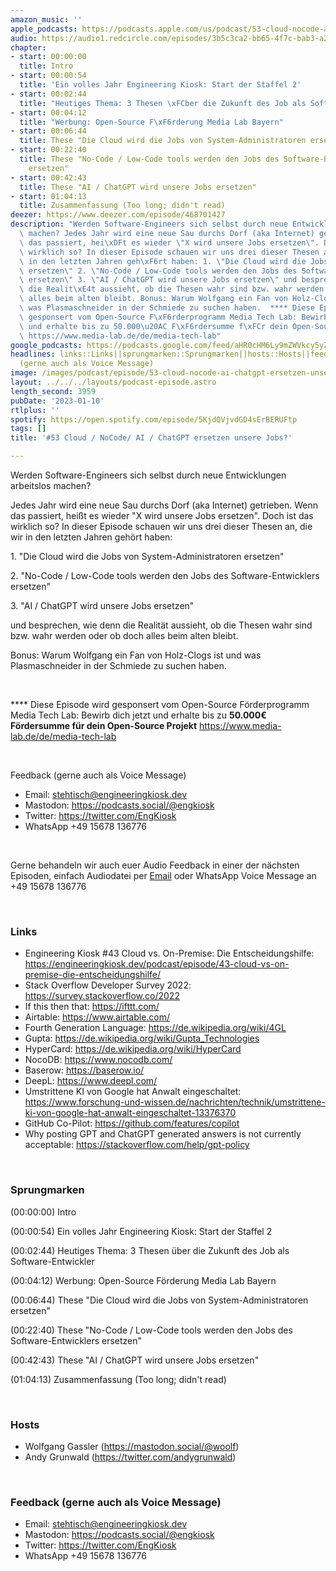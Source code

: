 ```yaml
---
amazon_music: ''
apple_podcasts: https://podcasts.apple.com/us/podcast/53-cloud-nocode-ai-chatgpt-ersetzen-unsere-jobs/id1603082924?i=1000593364238&uo=4
audio: https://audio1.redcircle.com/episodes/3b5c3ca2-bb65-4f7c-bab3-a2d4439ef6ad/stream.mp3
chapter:
- start: 00:00:00
  title: Intro
- start: 00:00:54
  title: 'Ein volles Jahr Engineering Kiosk: Start der Staffel 2'
- start: 00:02:44
  title: "Heutiges Thema: 3 Thesen \xFCber die Zukunft des Job als Software-Entwickler"
- start: 00:04:12
  title: "Werbung: Open-Source F\xF6rderung Media Lab Bayern"
- start: 00:06:44
  title: These "Die Cloud wird die Jobs von System-Administratoren ersetzen"
- start: 00:22:40
  title: These "No-Code / Low-Code tools werden den Jobs des Software-Entwicklers
    ersetzen"
- start: 00:42:43
  title: These "AI / ChatGPT wird unsere Jobs ersetzen"
- start: 01:04:13
  title: Zusammenfassung (Too long; didn't read)
deezer: https://www.deezer.com/episode/468701427
description: "Werden Software-Engineers sich selbst durch neue Entwicklungen arbeitslos\
  \ machen? Jedes Jahr wird eine neue Sau durchs Dorf (aka Internet) getrieben. Wenn\
  \ das passiert, hei\xDFt es wieder \"X wird unsere Jobs ersetzen\". Doch ist das\
  \ wirklich so? In dieser Episode schauen wir uns drei dieser Thesen an, die wir\
  \ in den letzten Jahren geh\xF6rt haben: 1. \"Die Cloud wird die Jobs von System-Administratoren\
  \ ersetzen\" 2. \"No-Code / Low-Code tools werden den Jobs des Software-Entwicklers\
  \ ersetzen\" 3. \"AI / ChatGPT wird unsere Jobs ersetzen\" und besprechen, wie denn\
  \ die Realit\xE4t aussieht, ob die Thesen wahr sind bzw. wahr werden oder ob doch\
  \ alles beim alten bleibt. Bonus: Warum Wolfgang ein Fan von Holz-Clogs ist und\
  \ was Plasmaschneider in der Schmiede zu suchen haben.  **** Diese Episode wird\
  \ gesponsert vom Open-Source F\xF6rderprogramm Media Tech Lab: Bewirb dich jetzt\
  \ und erhalte bis zu 50.000\u20AC F\xF6rdersumme f\xFCr dein Open-Source Projekt\
  \ https://www.media-lab.de/de/media-tech-lab"
google_podcasts: https://podcasts.google.com/feed/aHR0cHM6Ly9mZWVkcy5yZWRjaXJjbGUuY29tLzBlY2ZkZmQ3LWZkYTEtNGMzZC05NTE1LTQ3NjcyN2Y5ZGY1ZQ/episode/ZjU0M2JiMTYtMDExOS00OWU3LTk5YzctZTBiMjUwMDRjZjZl?sa=X&ved=2ahUKEwjYiJHrtrz8AhXwn3IEHTZ-B_AQkfYCegQIARAF
headlines: links::Links||sprungmarken::Sprungmarken||hosts::Hosts||feedback-gerne-auch-als-voice-message::Feedback
  (gerne auch als Voice Message)
image: /images/podcast/episode/53-cloud-nocode-ai-chatgpt-ersetzen-unsere-jobs.jpg
layout: ../../../layouts/podcast-episode.astro
length_second: 3959
pubDate: '2023-01-10'
rtlplus: ''
spotify: https://open.spotify.com/episode/5KjdQVjvdGD4sErBERUFtp
tags: []
title: '#53 Cloud / NoCode/ AI / ChatGPT ersetzen unsere Jobs?'

---
```

<p>Werden Software-Engineers sich selbst durch neue Entwicklungen arbeitslos machen?</p><p>Jedes Jahr wird eine neue Sau durchs Dorf (aka Internet) getrieben. Wenn das passiert, heißt es wieder &#34;X wird unsere Jobs ersetzen&#34;. Doch ist das wirklich so? In dieser Episode schauen wir uns drei dieser Thesen an, die wir in den letzten Jahren gehört haben:</p><p>1. &#34;Die Cloud wird die Jobs von System-Administratoren ersetzen&#34;</p><p>2. &#34;No-Code / Low-Code tools werden den Jobs des Software-Entwicklers ersetzen&#34;</p><p>3. &#34;AI / ChatGPT wird unsere Jobs ersetzen&#34;</p><p>und besprechen, wie denn die Realität aussieht, ob die Thesen wahr sind bzw. wahr werden oder ob doch alles beim alten bleibt.</p><p>Bonus: Warum Wolfgang ein Fan von Holz-Clogs ist und was Plasmaschneider in der Schmiede zu suchen haben.</p><p><br></p><p><span>**** Diese Episode wird gesponsert vom Open-Source Förderprogramm Media Tech Lab: Bewirb dich jetzt und erhalte bis zu </span><strong>50.000€ Fördersumme für dein Open-Source Projekt</strong><span> </span><a href="https://www.media-lab.de/de/media-tech-lab" rel="nofollow">https://www.media-lab.de/de/media-tech-lab</a></p><p><br></p><p>Feedback (gerne auch als Voice Message)</p><ul><li>Email: <a href="mailto:stehtisch@engineeringkiosk.dev" rel="nofollow">stehtisch@engineeringkiosk.dev</a></li><li>Mastodon: <a href="https://podcasts.social/@engkiosk" rel="nofollow">https://podcasts.social/@engkiosk</a></li><li>Twitter: <a href="https://twitter.com/EngKiosk" rel="nofollow">https://twitter.com/EngKiosk</a></li><li>WhatsApp +49 15678 136776</li></ul><p><br></p><p>Gerne behandeln wir auch euer Audio Feedback in einer der nächsten Episoden, einfach Audiodatei per <a href="https://engineeringkiosk.dev/kontakt/">Email</a> oder WhatsApp Voice Message an +49 15678 136776</p><p><br></p><h3 id="links">Links</h3><ul><li>Engineering Kiosk #43 Cloud vs. On-Premise: Die Entscheidungshilfe: <a href="https://engineeringkiosk.dev/podcast/episode/43-cloud-vs-on-premise-die-entscheidungshilfe/">https://engineeringkiosk.dev/podcast/episode/43-cloud-vs-on-premise-die-entscheidungshilfe/</a></li><li>Stack Overflow Developer Survey 2022: <a href="https://survey.stackoverflow.co/2022" rel="nofollow">https://survey.stackoverflow.co/2022</a></li><li>If this then that: <a href="https://ifttt.com/" rel="nofollow">https://ifttt.com/</a></li><li>Airtable: <a href="https://www.airtable.com/" rel="nofollow">https://www.airtable.com/</a></li><li>Fourth Generation Language: <a href="https://de.wikipedia.org/wiki/4GL" rel="nofollow">https://de.wikipedia.org/wiki/4GL</a></li><li>Gupta: <a href="https://de.wikipedia.org/wiki/Gupta_Technologies" rel="nofollow">https://de.wikipedia.org/wiki/Gupta_Technologies</a></li><li>HyperCard: <a href="https://de.wikipedia.org/wiki/HyperCard" rel="nofollow">https://de.wikipedia.org/wiki/HyperCard</a></li><li>NocoDB: <a href="https://www.nocodb.com/" rel="nofollow">https://www.nocodb.com/</a></li><li>Baserow: <a href="https://baserow.io/" rel="nofollow">https://baserow.io/</a></li><li>DeepL: <a href="https://www.deepl.com/" rel="nofollow">https://www.deepl.com/</a></li><li>Umstrittene KI von Google hat Anwalt eingeschaltet: <a href="https://www.forschung-und-wissen.de/nachrichten/technik/umstrittene-ki-von-google-hat-anwalt-eingeschaltet-13376370" rel="nofollow">https://www.forschung-und-wissen.de/nachrichten/technik/umstrittene-ki-von-google-hat-anwalt-eingeschaltet-13376370</a></li><li>GitHub Co-Pilot: <a href="https://github.com/features/copilot" rel="nofollow">https://github.com/features/copilot</a></li><li>Why posting GPT and ChatGPT generated answers is not currently acceptable: <a href="https://stackoverflow.com/help/gpt-policy" rel="nofollow">https://stackoverflow.com/help/gpt-policy</a></li></ul><p><br></p><h3 id="sprungmarken">Sprungmarken</h3><p><span>(00:00:00) Intro</span></p><p><span>(00:00:54) Ein volles Jahr Engineering Kiosk: Start der Staffel 2</span></p><p><span>(00:02:44) Heutiges Thema: 3 Thesen über die Zukunft des Job als Software-Entwickler</span></p><p><span>(00:04:12) Werbung: Open-Source Förderung Media Lab Bayern</span></p><p><span>(00:06:44) These &#34;Die Cloud wird die Jobs von System-Administratoren ersetzen&#34;</span></p><p><span>(00:22:40) These &#34;No-Code / Low-Code tools werden den Jobs des Software-Entwicklers ersetzen&#34;</span></p><p><span>(00:42:43) These &#34;AI / ChatGPT wird unsere Jobs ersetzen&#34;</span></p><p><span>(01:04:13) Zusammenfassung (Too long; didn&#39;t read)</span></p><p><br></p><h3 id="hosts">Hosts</h3><ul><li>Wolfgang Gassler (<a href="https://mastodon.social/@woolf" rel="nofollow">https://mastodon.social/@woolf</a>)</li><li>Andy Grunwald (<a href="https://twitter.com/andygrunwald" rel="nofollow">https://twitter.com/andygrunwald</a>)</li></ul><p><br></p><h3 id="feedback-gerne-auch-als-voice-message">Feedback (gerne auch als Voice Message)</h3><ul><li>Email: <a href="mailto:stehtisch@engineeringkiosk.dev" rel="nofollow">stehtisch@engineeringkiosk.dev</a></li><li>Mastodon: <a href="https://podcasts.social/@engkiosk" rel="nofollow">https://podcasts.social/@engkiosk</a></li><li>Twitter: <a href="https://twitter.com/EngKiosk" rel="nofollow">https://twitter.com/EngKiosk</a></li><li>WhatsApp +49 15678 136776</li></ul>